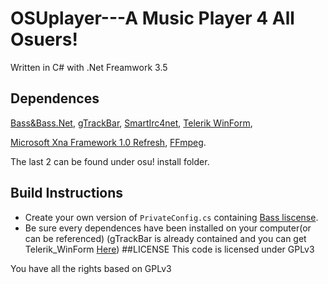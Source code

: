 OSUplayer---A Music Player 4 All Osuers!
===========
Written in C# with .Net Freamwork 3.5

## Dependences
[Bass&Bass.Net](http://www.un4seen.com/),
[gTrackBar](http://www.codeproject.com/Articles/35104/gTrackBar-A-Custom-TrackBar-UserControl-VB-NET),
[SmartIrc4net](https://github.com/meebey/SmartIrc4net/),
[Telerik WinForm](http://www.telerik.com/products/winforms.aspx),

[Microsoft Xna Framework 1.0 Refresh](http://www.microsoft.com/en-us/download/details.aspx?id=2431),
[FFmpeg](http://ffmpeg.org/).

The last 2 can be found under osu! install folder.
## Build Instructions
* Create your own version of `PrivateConfig.cs` containing [Bass liscense](http://bass.radio42.com/bass_register.html).
* Be sure every dependences have been installed on your computer(or can be referenced)
(gTrackBar is already contained and you can get Telerik_WinForm [Here](http://down.51cto.com/data/752582))
##LICENSE
This code is licensed under GPLv3

You have all the rights based on GPLv3